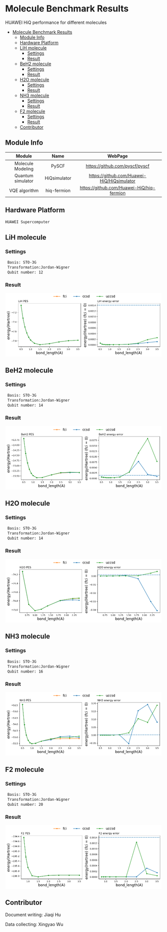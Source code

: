 # Molecule Benchmark Results
HUAWEI HiQ performance for different molecules

- [Molecule Benchmark Results](#molecule-benchmark-results)
  - [Module Info](#module-info)
  - [Hardware Platform](#hardware-platform)
  - [LiH molecule](#lih-molecule)
    - [Settings](#settings)
    - [Result](#result)
  - [BeH2 molecule](#beh2-molecule)
    - [Settings](#settings-1)
    - [Result](#result-1)
  - [H2O molecule](#h2o-molecule)
    - [Settings](#settings-2)
    - [Result](#result-2)
  - [NH3 molecule](#nh3-molecule)
    - [Settings](#settings-3)
    - [Result](#result-3)
  - [F2 molecule](#f2-molecule)
    - [Settings](#settings-4)
    - [Result](#result-4)
  - [Contributor](#contributor)

## Module Info
| Module |    Name    |   WebPage |
|:-------:|:-------:|:-------------:|
| Molecule Modeling | PySCF | https://github.com/pyscf/pyscf |
| Quantum simulator |   HiQsimulator  |    https://github.com/Huawei-HiQ/HiQsimulator    |
| VQE algorithm | hiq-fermion | https://github.com/Huawei-HiQ/hiq-fermion |

## Hardware Platform
```
HUAWEI Supercomputer
```

## LiH molecule
### Settings
```
 Basis: STO-3G
 Transformation:Jordan-Wigner
 Qubit number: 12
```

### Result
![image](http://github.com/CopperHu/VQE-Benchmark/blob/master/images/LiH.png )

## BeH2 molecule
### Settings
```
 Basis: STO-3G
 Transformation:Jordan-Wigner
 Qubit number: 14
```

### Result
![image](http://github.com/CopperHu/VQE-Benchmark/blob/master/images/BeH2.png )

## H2O molecule
### Settings
```
 Basis: STO-3G
 Transformation:Jordan-Wigner
 Qubit number: 14
```

### Result
![image](http://github.com/CopperHu/VQE-Benchmark/blob/master/images/h2o.png )

## NH3 molecule
### Settings
```
 Basis: STO-3G
 Transformation:Jordan-Wigner
 Qubit number: 16
```

### Result
![image](http://github.com/CopperHu/VQE-Benchmark/blob/master/images/NH3.png )

## F2 molecule
### Settings
```
 Basis: STO-3G
 Transformation:Jordan-Wigner
 Qubit number: 20
```

### Result
![image](http://github.com/CopperHu/VQE-Benchmark/blob/master/images/F2.png 'PES of H2O')

## Contributor
Document writing: Jiaqi Hu 

Data collecting: Xingyao Wu
